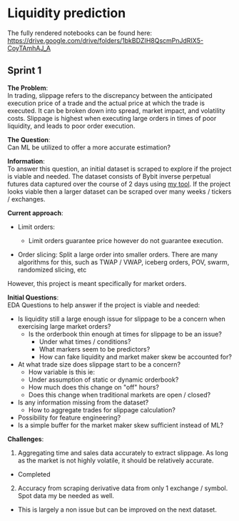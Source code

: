 # Liquidity prediction

The fully rendered notebooks can be found here:
https://drive.google.com/drive/folders/1bkBDZIH8QscmPnJdRIX5-CoyTAmhAJ_A

## Sprint 1
**The Problem**:  
In trading, slippage refers to the discrepancy between the anticipated execution price of a trade and the actual price at which the trade is executed. It can be broken down into spread, market impact, and volatility costs. Slippage is highest when executing large orders in times of poor liquidity, and leads to poor order execution.
 
**The Question**:  
Can ML be utilized to offer a more accurate estimation?

**Information**:  
To answer this question, an initial dataset is scraped to explore if the project is viable and needed.
The dataset consists of Bybit inverse perpetual futures data captured over the course of 2 days using [my tool](https://github.com/CannedKilroy/crypto). If the project looks viable then a larger dataset can be scraped over many weeks / tickers / exchanges.  

**Current approach**:
- Limit orders:
  - Limit orders guarantee price however do not guarantee execution.

- Order slicing: Split a large order into smaller orders. 
There are many algorithms for this, such as TWAP / VWAP, iceberg orders, POV, swarm, randomized slicing, etc

However, this project is meant specifically for market orders. 

**Initial Questions**:  
EDA Questions to help answer if the project is viable and needed:  
- Is liquidity still a large enough issue for slippage to be a concern when exercising large market orders?
  - Is the orderbook thin enough at times for slippage to be an issue?
    - Under what times / conditions?
    - What markers seem to be predictors?
    - How can fake liquidity and market maker skew be accounted for?
- At what trade size does slippage start to be a concern?
  - How variable is this ie:
  - Under assumption of static or dynamic orderbook?
  - How much does this change on "off" hours?
  - Does this change when traditional markets are open / closed?
- Is any information missing from the dataset?
  - How to aggregate trades for slippage calculation?
- Possibility for feature engineering?
- Is a simple buffer for the market maker skew sufficient instead of ML? 

**Challenges**:
1. Aggregating time and sales data accurately to extract slippage. As long as the market is not highly volatile, it should be relatively accurate.
  - Completed

2. Accuracy from scraping derivative data from only 1 exchange / symbol. Spot data my be needed as well.
  - This is largely a non issue but can be improved on the next dataset.  
